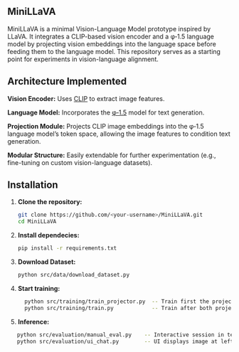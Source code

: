 ## MiniLLaVA

MiniLLaVA is a minimal Vision-Language Model prototype inspired by LLaVA. It integrates a CLIP-based vision encoder and a φ‑1.5 language model by projecting vision embeddings into the language space before feeding them to the language model. This repository serves as a starting point for experiments in vision-language alignment.

## Architecture Implemented

**Vision Encoder:** Uses [CLIP](https://github.com/openai/CLIP) to extract image features.

**Language Model:** Incorporates the [φ‑1.5](https://huggingface.co/microsoft/phi-1_5) model for text generation.

**Projection Module:** Projects CLIP image embeddings into the φ‑1.5 language model’s token space, allowing the image features to condition text generation.

**Modular Structure:** Easily extendable for further experimentation (e.g., fine-tuning on custom vision-language datasets).

## Installation

1. **Clone the repository:**

   ```bash
   git clone https://github.com/<your-username>/MiniLLaVA.git
   cd MiniLLaVA

2. **Install dependecies:**
   ```bash
   pip install -r requirements.txt

3. **Download Dataset:**
   ```bash
   python src/data/download_dataset.py
4. **Start training:**
   ```bash
     python src/training/train_projector.py  -- Train first the projector, freeze both LLM and Vision Encoder.
     python src/training/train.py            -- Train after both projector and LLM (using Lora tuning).
5. **Inference:**
  ```bash
     python src/evaluation/manual_eval.py    -- Interactive session in terminal to enter prompt and receive responses.
     python src/evaluation/ui_chat.py        -- UI displays image at left and chat on right. 
